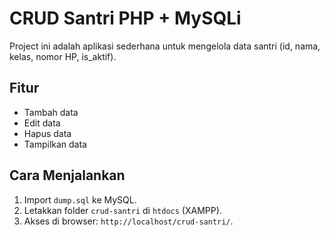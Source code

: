 # CRUD Santri PHP + MySQLi

Project ini adalah aplikasi sederhana untuk mengelola data santri (id, nama, kelas, nomor HP, is_aktif).

## Fitur
- Tambah data
- Edit data
- Hapus data
- Tampilkan data

## Cara Menjalankan
1. Import `dump.sql` ke MySQL.
2. Letakkan folder `crud-santri` di `htdocs` (XAMPP).
3. Akses di browser: `http://localhost/crud-santri/`.
